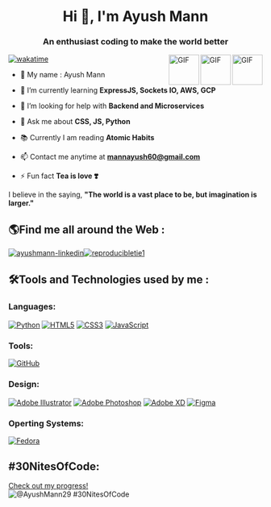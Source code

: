 <h1 align="center">Hi 👋, I'm Ayush Mann</h1>
<h3 align="center">An enthusiast coding to make the world better</h3>
<img align="right" alt="GIF" src="https://user-images.githubusercontent.com/74038190/238200426-29fd6286-4e7b-4d6c-818f-c4765d5e39a9.gif" width = "60" height = "60">
<img align="right" alt="GIF" src="https://user-images.githubusercontent.com/74038190/238200428-67f477ed-6624-42da-99f0-1a7b1a16eecb.gif" width = "60" height = "60">
<img align="right" alt="GIF" src="https://user-images.githubusercontent.com/74038190/212257454-16e3712e-945a-4ca2-b238-408ad0bf87e6.gif" width = "60" height = "60">


[![wakatime](https://wakatime.com/badge/user/e2af8303-459a-41df-a34a-9d58ab7f92d2.svg)](https://wakatime.com/@e2af8303-459a-41df-a34a-9d58ab7f92d2)

-   🌱 My name : Ayush Mann

-   🌱 I’m currently learning **ExpressJS, Sockets IO, AWS, GCP**

-   🤔 I’m looking for help with **Backend and Microservices**

-   💬 Ask me about **CSS, JS, Python**

-   📚 Currently I am reading **Atomic Habits**

-   📫 Contact me anytime at **mannayush60@gmail.com**

-   ⚡ Fun fact **Tea is love ❣️**

I believe in the saying, **"The world is a vast place to be, but imagination is larger."** <br/>

## 🌎Find me all around the Web :

<p  float="left">

<a  href="https://www.linkedin.com/in/ayush-mann-478684253/"  target="blank"><img  align="center"  src="https://img.shields.io/badge/LinkedIn-0077B5?style=for-the-badge&logo=linkedin&logoColor=white"  alt="ayushmann-linkedin" /></a><a  href="https://instagram.com/reproducibletie1"  target="blank"><img  align="center"  src="https://img.shields.io/badge/Instagram-E4405F?style=for-the-badge&logo=instagram&logoColor=white"  alt="reproducibletie1"/></a> 

</p>

## 🛠Tools and Technologies used by me :

### Languages:

<p float="left">
<a  href="https://www.python.org/"  target="blank"><img  align="center"  src="https://img.shields.io/badge/Python-FFD43B?style=for-the-badge&logo=python&logoColor=darkgreen"  alt="Python" /></a>
<a  href="https://html.com"  target="blank"><img  align="center"  src="https://img.shields.io/badge/HTML5-E34F26?style=for-the-badge&logo=html5&logoColor=white"  alt="HTML5" /></a>
<a  href="https://www.css.com/"  target="blank"><img  align="center"  src="https://img.shields.io/badge/CSS3-F34B7D?style=for-the-badge&logo=css3&logoColor=white"  alt="CSS3" /></a>
<a  href="https://www.javascript.com/"  target="blank"><img  align="center"  src="https://img.shields.io/badge/JavaScript-323330?style=for-the-badge&logo=javascript&logoColor=F7DF1E"  alt="JavaScript" /></a>
</p>

### Tools:

<a  href="https://www.github.com/"  target="blank"><img  align="center"  src="https://img.shields.io/badge/GitHub-F29F35?style=for-the-badge&logo=github&logoColor=white"  alt="GitHub" /></a>

### Design:

<p float="left">
<a  href="https://www.adobe.com/in/products/illustrator.html"  target="blank"><img  align="center"  src="https://img.shields.io/badge/adobeillustrator-%23FF9A00.svg?style=for-the-badge&logo=adobeillustrator&logoColor=white"  alt="Adobe Illustrator" /></a>
<a  href="https://www.adobe.com/products/photoshop.html"  target="blank"><img  align="center"  src="https://img.shields.io/badge/adobephotoshop-%2331A8FF.svg?style=for-the-badge&logo=adobephotoshop&logoColor=white"  alt="Adobe Photoshop" /></a>
<a  href="https://www.adobe.com/products/xd.html"  target="blank"><img  align="center"  src="https://img.shields.io/badge/Adobe%20XD-470137?style=for-the-badge&logo=Adobe%20XD&logoColor=#FF61F6"  alt="Adobe XD" /></a>
<a  href="https://www.figma.com/"  target="blank"><img  align="center"  src="https://img.shields.io/badge/figma-%23F24E1E.svg?style=for-the-badge&logo=figma&logoColor=white"  alt="Figma" /></a>
</p>

### Operting Systems:

<p float="left">
 <a  href="https://start.fedoraproject.org/"  target="blank"><img  align="center"  src="https://img.shields.io/badge/Fedora-294172?style=for-the-badge&logo=fedora&logoColor=white"  alt="Fedora" /></a>
</p>

## #30NitesOfCode:
  [Check out my progress!](https://www.codedex.io/@AyushMann29/30-nites-of-code)  
  ![@AyushMann29 #30NitesOfCode](https://www.codedex.io/api/petStatus?user=AyushMann29)
